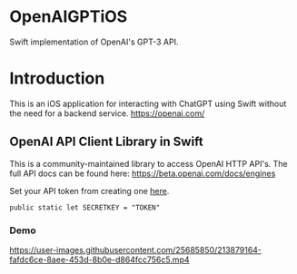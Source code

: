 # OpenAIGPTiOS
Swift implementation of OpenAI's GPT-3 API.

# Introduction

This is an iOS application for interacting with ChatGPT using Swift without the need for a backend service.
https://openai.com/

## OpenAI API Client Library in Swift

This is a community-maintained library to access OpenAI HTTP API's. The full API docs can be found here:
https://beta.openai.com/docs/engines

Set your API token from creating one [here](https://beta.openai.com/account/api-keys).

`public static let SECRETKEY = "TOKEN"`


### Demo

https://user-images.githubusercontent.com/25685850/213879164-fafdc6ce-8aee-453d-8b0e-d864fcc756c5.mp4
